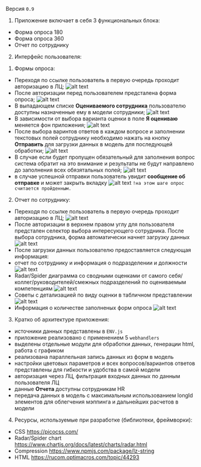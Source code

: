 Версия `0.9`

1. Приложение включает в себя 3 функциональных блока:

-   Форма опроса 180
-   Форма опроса 360
-   Отчет по сотруднику

2. Интерфейс пользователя:

1) Формы опроса:

-   Переходя по ссылке пользователь в первую очередь проходит авторизацию в ЛЦ;
    ![alt text](./pics/image.png)
-   После авторизации перед пользователем предсталена форма опроса;
    ![alt text](./pics/image-1.png)
-   В выпадающем списке **Оцениваемого сотрудника** пользователю доступны назначенные ему в модели сотрудники;
    ![alt text](./pics/image-2.png)
-   В зависимости от выбора варианта оценки в поле **Я оцениваю** меняется фон приложения;
    ![alt text](./pics/image-3.png)
-   После выбора варинтов ответов в каждом вопросе и заполнении текстовых полей сотруднику необходимо нажать на кнопку **Отправить** для загрузки данных в модель для последующей обработки;
    ![alt text](./pics/image-4.png)
-   В случае если будет пропущен обязательный для заполнения вопрос система обратит на это внимание и результаты не будут направлено до заполнения всех обязятальных полей;
    ![alt text](./pics/image-5.png)
-   в случае успешной отправки пользователь увидит **сообщение об отправке** и может закрыть вкладку
    ![alt text](./pics/image-6.png)
    `!на этом шаге опрос считается пройденным.`

2. Отчет по сотруднику:

-   Переходя по ссылке пользователь в первую очередь проходит авторизацию в ЛЦ;
    ![alt text](./pics/image.png)
-   После авторизации в верхнем правом углу для пользователя предстален селектор выбора интересующего сотрудника. После выбора сотрудника, форма автоматически начнет загрузку данных
    ![alt text](./pics/image-7.png)
-   После загрузки данных пользователю предоставляется следующая информация:
-   отчет по сотруднику и информация о подразделении и должности
    ![alt text](./pics/image-8.png)
-   Radar/Spider диаграмма со сводными оценками от самого себя/коллег/руководителей/смежных подразделений по оцениваемым компетенциям
    ![alt text](./pics/image-9.png)
-   Советы с детализацией по виду оценки в табличном представлении
    ![alt text](./pics/image-10.png)
-   Информация о количестве заполненых форм опроса
    ![alt text](./pics/image-11.png)

3. Кратко об архитектуре приложения:

-   источники данных представлены в `ENV.js`
-   приложение реализовано с применением 5 `webhandlers`
-   выделены отдельные модули для обработки данных, генерации html, работа с графиком
-   реализована параллельная запись данных из форм в модель
-   настройки цветовых параметров и всех вопросов/вариантов ответов представлены для гибкости и удобства в самой модели
-   авторизация через ЛЦ, фильтрация входных данных по данным пользователя ЛЦ
-   данные **Отчета** доступны сотрудникам HR
-   передача данных в модель с максимальным использованием longId элементов для облегчения мэппинга и дальнейших расчетов в модели

4. Ресурсы, используемые при разработке (библиотеки, фреймворки):

-   CSS https://picocss.com/
-   Radar/Spider chart https://www.chartjs.org/docs/latest/charts/radar.html
-   Compression https://www.npmjs.com/package/lz-string
-   HTML https://rucom.optimacros.com/topic/44293
